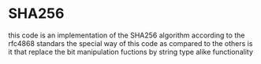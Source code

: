 # SHA256


this code is an implementation of the SHA256 algorithm according to the rfc4868 standars
the special way of this code as compared to the others is it that replace the bit manipulation fuctions
by string type alike functionality 

